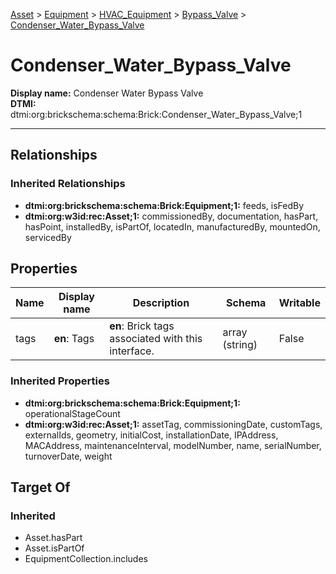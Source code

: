 [Asset](../../../Asset.md) > [Equipment](../../Equipment.md) > [HVAC_Equipment](../HVAC_Equipment.md) > [Bypass_Valve](Bypass_Valve.md) > [Condenser_Water_Bypass_Valve](.)
# Condenser_Water_Bypass_Valve

**Display name:** Condenser Water Bypass Valve<br />
**DTMI:** dtmi:org:brickschema:schema:Brick:Condenser_Water_Bypass_Valve;1

---
## Relationships
### Inherited Relationships
* **dtmi:org:brickschema:schema:Brick:Equipment;1:** feeds, isFedBy
* **dtmi:org:w3id:rec:Asset;1:** commissionedBy, documentation, hasPart, hasPoint, installedBy, isPartOf, locatedIn, manufacturedBy, mountedOn, servicedBy
## Properties
|Name|Display name|Description|Schema|Writable|
|-|-|-|-|-|
|tags|**en**: Tags|**en**: Brick tags associated with this interface.|array (string)|False|
### Inherited Properties
* **dtmi:org:brickschema:schema:Brick:Equipment;1:** operationalStageCount
* **dtmi:org:w3id:rec:Asset;1:** assetTag, commissioningDate, customTags, externalIds, geometry, initialCost, installationDate, IPAddress, MACAddress, maintenanceInterval, modelNumber, name, serialNumber, turnoverDate, weight
## Target Of
### Inherited
* Asset.hasPart
* Asset.isPartOf
* EquipmentCollection.includes
